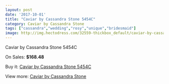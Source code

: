 ```yaml
---
layout: post
date: '2017-10-01'
title: "Caviar by Cassandra Stone 5454C"
category: Caviar by Cassandra Stone
tags: ["cassandra","wedding","rosy","unique","bridesmaid"]
image: http://img.hectodress.com/32559-thickbox_default/caviar-by-cassandra-stone-5454c.jpg
---
```

Caviar by Cassandra Stone 5454C

On Sales: **$168.48**
<a href="https://www.hectodress.com/caviar-by-cassandra-stone/14883-caviar-by-cassandra-stone-5454c.html"><amp-img layout="responsive" width="600" height="600" src="//img.hectodress.com/32559-thickbox_default/caviar-by-cassandra-stone-5454c.jpg" alt="Caviar by Cassandra Stone 5454C 0" /></a>

Buy it: [Caviar by Cassandra Stone 5454C](https://www.hectodress.com/caviar-by-cassandra-stone/14883-caviar-by-cassandra-stone-5454c.html "Caviar by Cassandra Stone 5454C")

View more: [Caviar by Cassandra Stone](https://www.hectodress.com/266-caviar-by-cassandra-stone "Caviar by Cassandra Stone")